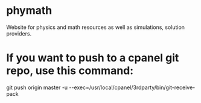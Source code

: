 # phymath
Website for physics and math resources as well as simulations, solution providers.

# If you want to push to a cpanel git repo, use this command:
git push origin master -u --exec=/usr/local/cpanel/3rdparty/bin/git-receive-pack
